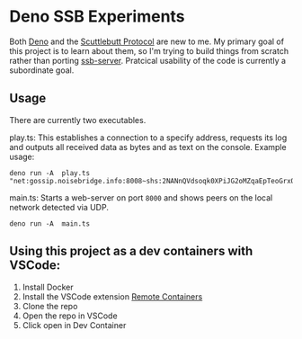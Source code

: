 # Deno SSB Experiments

Both [Deno](https://deno.land/) and the
[Scuttlebutt Protocol](https://ssbc.github.io/scuttlebutt-protocol-guide/) are
new to me. My primary goal of this project is to learn about them, so I'm trying
to build things from scratch rather than porting
[ssb-server](https://github.com/ssbc/ssb-server). Pratcical usability of the
code is currently a subordinate goal.

## Usage

There are currently two executables.

play.ts: This establishes a connection to a specify address, requests its log
and outputs all received data as bytes and as text on the console. Example
usage:

    deno run -A  play.ts "net:gossip.noisebridge.info:8008~shs:2NANnQVdsoqk0XPiJG2oMZqaEpTeoGrxOHJkLIqs7eY="

main.ts: Starts a web-server on port `8000` and shows peers on the local network
detected via UDP.

    deno run -A  main.ts

## Using this project as a dev containers with VSCode:

1. Install Docker
2. Install the VSCode extension
   [Remote Containers](https://marketplace.visualstudio.com/items?itemName=ms-vscode-remote.remote-containers)
3. Clone the repo
4. Open the repo in VSCode
5. Click open in Dev Container
